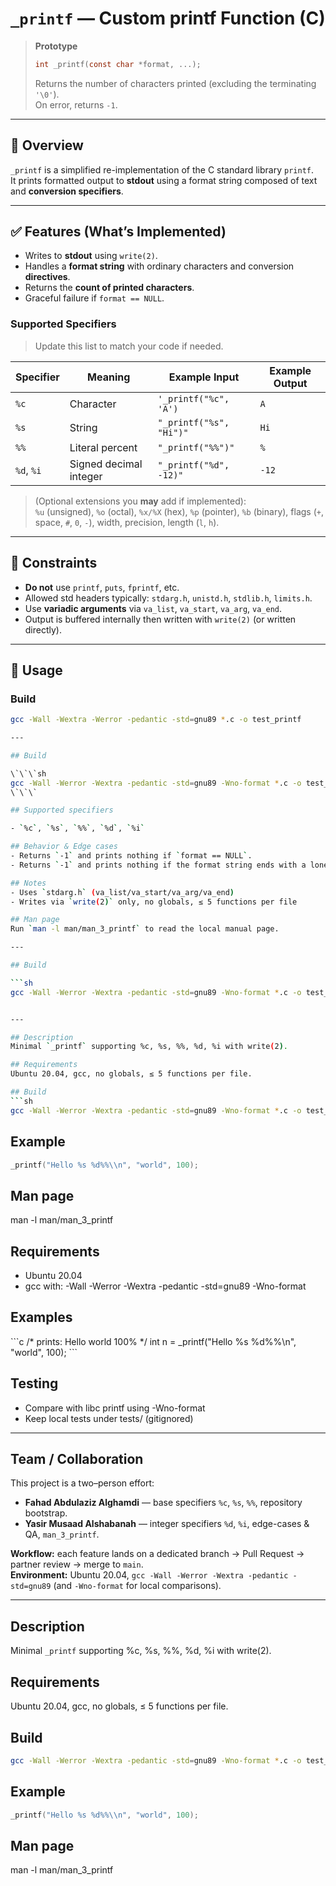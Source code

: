 # `_printf` — Custom printf Function (C)

> **Prototype**
>
> ```c
> int _printf(const char *format, ...);
> ```
>
> Returns the number of characters printed (excluding the terminating `'\0'`).  
> On error, returns `-1`.

---

## 📌 Overview
`_printf` is a simplified re-implementation of the C standard library `printf`.  
It prints formatted output to **stdout** using a format string composed of text and **conversion specifiers**.

---

## ✅ Features (What’s Implemented)
- Writes to **stdout** using `write(2)`.
- Handles a **format string** with ordinary characters and conversion **directives**.
- Returns the **count of printed characters**.
- Graceful failure if `format == NULL`.

### Supported Specifiers
> Update this list to match your code if needed.

| Specifier | Meaning                          | Example Input       | Example Output |
|-----------|----------------------------------|---------------------|----------------|
| `%c`      | Character                        | `'_printf("%c", 'A')` | `A`            |
| `%s`      | String                           | `"_printf("%s", "Hi")"` | `Hi`        |
| `%%`      | Literal percent                   | `"_printf("%%")"`     | `%`           |
| `%d`, `%i`| Signed decimal integer           | `"_printf("%d", -12)"` | `-12`       |

> (Optional extensions you **may** add if implemented):  
> `%u` (unsigned), `%o` (octal), `%x/%X` (hex), `%p` (pointer), `%b` (binary), flags (`+`, space, `#`, `0`, `-`), width, precision, length (`l`, `h`).

---

## 🧱 Constraints
- **Do not** use `printf`, `puts`, `fprintf`, etc.
- Allowed std headers typically: `stdarg.h`, `unistd.h`, `stdlib.h`, `limits.h`.
- Use **variadic arguments** via `va_list`, `va_start`, `va_arg`, `va_end`.
- Output is buffered internally then written with `write(2)` (or written directly).

---

## 🧪 Usage

### Build
```bash
gcc -Wall -Wextra -Werror -pedantic -std=gnu89 *.c -o test_printf

---

## Build

\`\`\`sh
gcc -Wall -Werror -Wextra -pedantic -std=gnu89 -Wno-format *.c -o test_printf
\`\`\`

## Supported specifiers

- `%c`, `%s`, `%%`, `%d`, `%i`

## Behavior & Edge cases
- Returns `-1` and prints nothing if `format == NULL`.
- Returns `-1` and prints nothing if the format string ends with a lone `%`.

## Notes
- Uses `stdarg.h` (va_list/va_start/va_arg/va_end)
- Writes via `write(2)` only, no globals, ≤ 5 functions per file

## Man page
Run `man -l man/man_3_printf` to read the local manual page.

---

## Build

```sh
gcc -Wall -Werror -Wextra -pedantic -std=gnu89 -Wno-format *.c -o test_printf


---

## Description
Minimal `_printf` supporting %c, %s, %%, %d, %i with write(2).

## Requirements
Ubuntu 20.04, gcc, no globals, ≤ 5 functions per file.

## Build
```sh
gcc -Wall -Werror -Wextra -pedantic -std=gnu89 -Wno-format *.c -o test_printf
```

## Example
```c
_printf("Hello %s %d%%\\n", "world", 100);
```

## Man page
man -l man/man_3_printf

## Requirements
- Ubuntu 20.04
- gcc with: -Wall -Werror -Wextra -pedantic -std=gnu89 -Wno-format

## Examples
\`\`\`c
/* prints: Hello world 100% */
int n = _printf("Hello %s %d%%\n", "world", 100);
\`\`\`

## Testing
- Compare with libc printf using -Wno-format
- Keep local tests under tests/ (gitignored)

---

## Team / Collaboration

This project is a two–person effort:

- **Fahad Abdulaziz Alghamdi** — base specifiers `%c`, `%s`, `%%`, repository bootstrap.
- **Yasir Musaad Alshabanah** — integer specifiers `%d`, `%i`, edge-cases & QA, `man_3_printf`.

**Workflow:** each feature lands on a dedicated branch → Pull Request → partner review → merge to `main`.  
**Environment:** Ubuntu 20.04, `gcc -Wall -Werror -Wextra -pedantic -std=gnu89` (and `-Wno-format` for local comparisons).


---

## Description
Minimal `_printf` supporting %c, %s, %%, %d, %i with write(2).

## Requirements
Ubuntu 20.04, gcc, no globals, ≤ 5 functions per file.

## Build
```sh
gcc -Wall -Werror -Wextra -pedantic -std=gnu89 -Wno-format *.c -o test_printf
```

## Example
```c
_printf("Hello %s %d%%\\n", "world", 100);
```

## Man page
man -l man/man_3_printf
